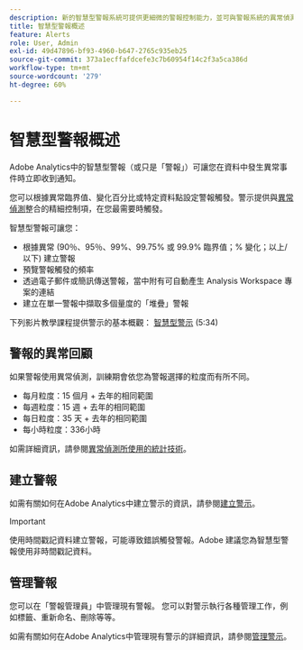 ```yaml
---
description: 新的智慧型警報系統可提供更細微的警報控制能力，並可與警報系統的異常偵測整合。
title: 智慧型警報概述
feature: Alerts
role: User, Admin
exl-id: 49d47896-bf93-4960-b647-2765c935eb25
source-git-commit: 373a1ecffafdcefe3c7b60954f14c2f3a5ca386d
workflow-type: tm+mt
source-wordcount: '279'
ht-degree: 60%

---
```


# 智慧型警報概述

Adobe Analytics中的智慧型警報（或只是「警報」）可讓您在資料中發生異常事件時立即收到通知。

您可以根據異常臨界值、變化百分比或特定資料點設定警報觸發。警示提供與[異常偵測](/help/analyze/analysis-workspace/c-anomaly-detection/anomaly-detection.md)整合的精細控制項，在您最需要時觸發。

智慧型警報可讓您：

* 根據異常 (90％、95％、99%、99.75% 或 99.9% 臨界值；% 變化；以上/以下) 建立警報
* 預覽警報觸發的頻率
* 透過電子郵件或簡訊傳送警報，當中附有可自動產生 Analysis Workspace 專案的連結
* 建立在單一警報中擷取多個量度的「堆疊」警報

下列影片教學課程提供警示的基本概觀： [智慧型警示](https://experienceleague.adobe.com/docs/analytics-learn/tutorials/data-science/intelligent-alerts.html) (5:34)

## 警報的異常回顧

如果警報使用異常偵測，訓練期會依您為警報選擇的粒度而有所不同。

* 每月粒度：15 個月 + 去年的相同範圍
* 每週粒度：15 週 + 去年的相同範圍
* 每日粒度：35 天 + 去年的相同範圍
* 每小時粒度：336小時

如需詳細資訊，請參閱[異常偵測所使用的統計技術](/help/analyze/analysis-workspace/c-anomaly-detection/statistics-anomaly-detection.md)。

## 建立警報

如需有關如何在Adobe Analytics中建立警示的資訊，請參閱[建立警示](/help/analyze/analysis-workspace/c-intelligent-alerts/alert-builder.md)。

>[!IMPORTANT]
>
>使用時間戳記資料建立警報，可能導致錯誤觸發警報。Adobe 建議您為智慧型警報使用非時間戳記資料。

## 管理警報

您可以在「警報管理員」中管理現有警報。 您可以對警示執行各種管理工作，例如標籤、重新命名、刪除等等。

如需有關如何在Adobe Analytics中管理現有警示的詳細資訊，請參閱[管理警示](/help/components/c-alerts/alert-manager.md)。
